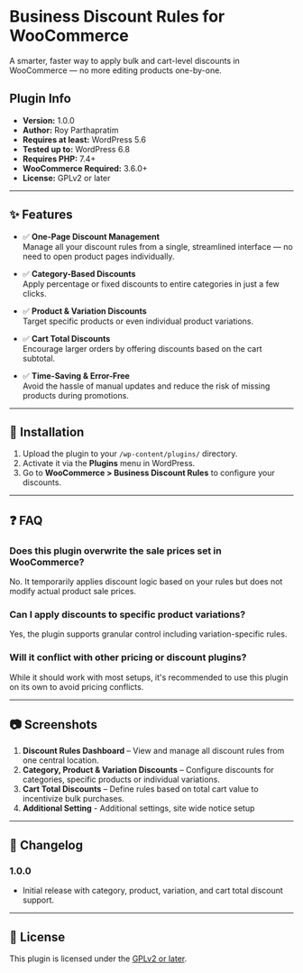 # Business Discount Rules for WooCommerce

A smarter, faster way to apply bulk and cart-level discounts in WooCommerce — no more editing products one-by-one.

## Plugin Info

- **Version:** 1.0.0  
- **Author:** Roy Parthapratim  
- **Requires at least:** WordPress 5.6  
- **Tested up to:** WordPress 6.8  
- **Requires PHP:** 7.4+  
- **WooCommerce Required:** 3.6.0+  
- **License:** GPLv2 or later  

---

## ✨ Features

- ✅ **One-Page Discount Management**  
  Manage all your discount rules from a single, streamlined interface — no need to open product pages individually.

- ✅ **Category-Based Discounts**  
  Apply percentage or fixed discounts to entire categories in just a few clicks.

- ✅ **Product & Variation Discounts**  
  Target specific products or even individual product variations.

- ✅ **Cart Total Discounts**  
  Encourage larger orders by offering discounts based on the cart subtotal.

- ✅ **Time-Saving & Error-Free**  
  Avoid the hassle of manual updates and reduce the risk of missing products during promotions.

---

## 🚀 Installation

1. Upload the plugin to your `/wp-content/plugins/` directory.
2. Activate it via the **Plugins** menu in WordPress.
3. Go to **WooCommerce > Business Discount Rules** to configure your discounts.

---

## ❓ FAQ

### Does this plugin overwrite the sale prices set in WooCommerce?
No. It temporarily applies discount logic based on your rules but does not modify actual product sale prices.

### Can I apply discounts to specific product variations?
Yes, the plugin supports granular control including variation-specific rules.

### Will it conflict with other pricing or discount plugins?
While it should work with most setups, it's recommended to use this plugin on its own to avoid pricing conflicts.

---

## 📷 Screenshots

1. **Discount Rules Dashboard** – View and manage all discount rules from one central location.
2. **Category, Product & Variation Discounts** – Configure discounts for categories, specific products or individual variations.
3. **Cart Total Discounts** – Define rules based on total cart value to incentivize bulk purchases.
4. **Additional Setting** - Additional settings, site wide notice setup
---

## 📌 Changelog

### 1.0.0
- Initial release with category, product, variation, and cart total discount support.

---

## 📄 License

This plugin is licensed under the [GPLv2 or later](https://www.gnu.org/licenses/gpl-2.0.html).
